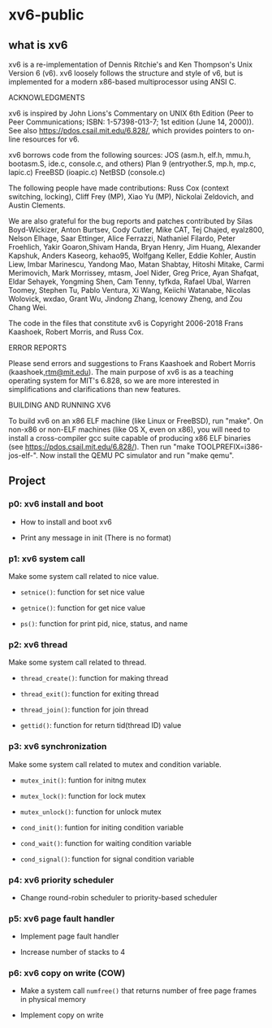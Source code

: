 # xv6-public

## what is xv6

xv6 is a re-implementation of Dennis Ritchie's and Ken Thompson's Unix
Version 6 (v6).  xv6 loosely follows the structure and style of v6,
but is implemented for a modern x86-based multiprocessor using ANSI C.

ACKNOWLEDGMENTS

xv6 is inspired by John Lions's Commentary on UNIX 6th Edition (Peer
to Peer Communications; ISBN: 1-57398-013-7; 1st edition (June 14,
2000)). See also https://pdos.csail.mit.edu/6.828/, which
provides pointers to on-line resources for v6.

xv6 borrows code from the following sources:
    JOS (asm.h, elf.h, mmu.h, bootasm.S, ide.c, console.c, and others)
    Plan 9 (entryother.S, mp.h, mp.c, lapic.c)
    FreeBSD (ioapic.c)
    NetBSD (console.c)

The following people have made contributions: Russ Cox (context switching,
locking), Cliff Frey (MP), Xiao Yu (MP), Nickolai Zeldovich, and Austin
Clements.

We are also grateful for the bug reports and patches contributed by Silas
Boyd-Wickizer, Anton Burtsev, Cody Cutler, Mike CAT, Tej Chajed, eyalz800,
Nelson Elhage, Saar Ettinger, Alice Ferrazzi, Nathaniel Filardo, Peter
Froehlich, Yakir Goaron,Shivam Handa, Bryan Henry, Jim Huang, Alexander
Kapshuk, Anders Kaseorg, kehao95, Wolfgang Keller, Eddie Kohler, Austin
Liew, Imbar Marinescu, Yandong Mao, Matan Shabtay, Hitoshi Mitake, Carmi
Merimovich, Mark Morrissey, mtasm, Joel Nider, Greg Price, Ayan Shafqat,
Eldar Sehayek, Yongming Shen, Cam Tenny, tyfkda, Rafael Ubal, Warren
Toomey, Stephen Tu, Pablo Ventura, Xi Wang, Keiichi Watanabe, Nicolas
Wolovick, wxdao, Grant Wu, Jindong Zhang, Icenowy Zheng, and Zou Chang Wei.

The code in the files that constitute xv6 is
Copyright 2006-2018 Frans Kaashoek, Robert Morris, and Russ Cox.

ERROR REPORTS

Please send errors and suggestions to Frans Kaashoek and Robert Morris
(kaashoek,rtm@mit.edu). The main purpose of xv6 is as a teaching
operating system for MIT's 6.828, so we are more interested in
simplifications and clarifications than new features.

BUILDING AND RUNNING XV6

To build xv6 on an x86 ELF machine (like Linux or FreeBSD), run
"make". On non-x86 or non-ELF machines (like OS X, even on x86), you
will need to install a cross-compiler gcc suite capable of producing
x86 ELF binaries (see https://pdos.csail.mit.edu/6.828/).
Then run "make TOOLPREFIX=i386-jos-elf-". Now install the QEMU PC
simulator and run "make qemu".


## Project

### p0: xv6 install and boot

- How to install and boot xv6

- Print any message in init (There is no format)

### p1: xv6 system call

Make some system call related to nice value.

- `setnice()`: function for set nice value

- `getnice()`: function for get nice value

- `ps()`: function for print pid, nice, status, and name

### p2: xv6 thread

Make some system call related to thread.

- `thread_create()`: function for making thread

- `thread_exit()`: function for exiting thread

- `thread_join()`: function for join thread

- `gettid()`: function for return tid(thread ID) value

### p3: xv6 synchronization

Make some system call related to mutex and condition variable.

- `mutex_init()`: funtion for initng mutex

- `mutex_lock()`: function for lock mutex

- `mutex_unlock()`: function for unlock mutex

- `cond_init()`: funtion for initing condition variable

- `cond_wait()`: function for waiting condition variable

- `cond_signal()`: function for signal condition variable

### p4: xv6 priority scheduler

- Change round-robin scheduler to priority-based scheduler

### p5: xv6 page fault handler

- Implement page fault handler

- Increase number of stacks to 4

### p6: xv6 copy on write (COW)

- Make a system call `numfree()` that returns number of free page frames in physical memory

- Implement copy on write
